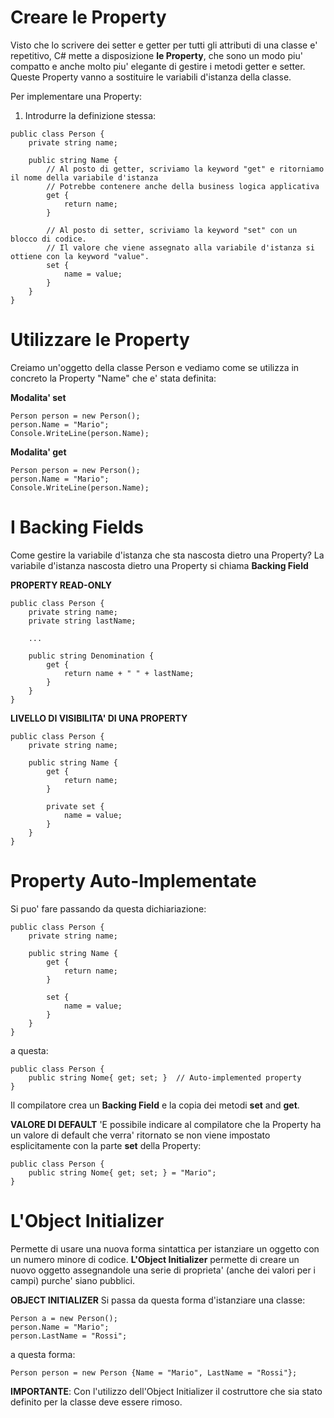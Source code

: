 # Creare le Property

Visto che lo scrivere dei setter e getter per tutti gli attributi di una classe e' repetitivo, C# mette a disposizione **le Property**, che sono un modo piu' compatto e anche molto piu' elegante di gestire i metodi getter e setter. Queste Property vanno a sostituire le variabili d'istanza della classe.

Per implementare una Property:
1. Introdurre la definizione stessa:
```
public class Person {
    private string name;

    public string Name {
        // Al posto di getter, scriviamo la keyword "get" e ritorniamo il nome della variabile d'istanza
        // Potrebbe contenere anche della business logica applicativa
        get {
            return name;
        }

        // Al posto di setter, scriviamo la keyword "set" con un blocco di codice.
        // Il valore che viene assegnato alla variabile d'istanza si ottiene con la keyword "value".
        set {
            name = value;
        }
    }
}
```

# Utilizzare le Property

Creiamo un'oggetto della classe Person e vediamo come se utilizza in concreto la Property "Name" che e' stata definita:

**Modalita' set**
```
Person person = new Person();
person.Name = "Mario";
Console.WriteLine(person.Name);
```

**Modalita' get**
```
Person person = new Person();
person.Name = "Mario";
Console.WriteLine(person.Name);
```

# I Backing Fields

Come gestire la variabile d'istanza che sta nascosta dietro una Property?
La variabile d'istanza nascosta dietro una Property si chiama **Backing Field**

**PROPERTY READ-ONLY**
```
public class Person {
    private string name;
    private string lastName;
    
    ...

    public string Denomination {
        get {
            return name + " " + lastName;
        }
    }
}
```

**LIVELLO DI VISIBILITA' DI UNA PROPERTY**
```
public class Person {
    private string name;

    public string Name {
        get {
            return name;
        }

        private set {
            name = value;
        }
    }
}
```

# Property Auto-Implementate

Si puo' fare passando da questa dichiariazione:
```
public class Person {
    private string name;

    public string Name {
        get {
            return name;
        }

        set {
            name = value;
        }
    }
}
```

a questa:
```
public class Person {
    public string Nome{ get; set; }  // Auto-implemented property
}
```

Il compilatore crea un **Backing Field** e la copia dei metodi **set** and **get**.

**VALORE DI DEFAULT**
'E possibile indicare al compilatore che la Property ha un valore di default che verra' ritornato se non viene impostato esplicitamente con la parte **set** della Property:
```
public class Person {
    public string Nome{ get; set; } = "Mario";
}
```

# L'Object Initializer

Permette di usare una nuova forma sintattica per istanziare un oggetto con un numero minore di codice.
**L'Object Initializer** permette di creare un nuovo oggetto assegnandole una serie di proprieta' (anche dei valori per i campi) purche' siano pubblici.

**OBJECT INITIALIZER**
Si passa da questa forma d'istanziare una classe:
```
Person a = new Person();
person.Name = "Mario";
person.LastName = "Rossi";
```

a questa forma:
```
Person person = new Person {Name = "Mario", LastName = "Rossi"};
```

**IMPORTANTE**: Con l'utilizzo dell'Object Initializer il costruttore che sia stato definito per la classe deve essere rimoso.